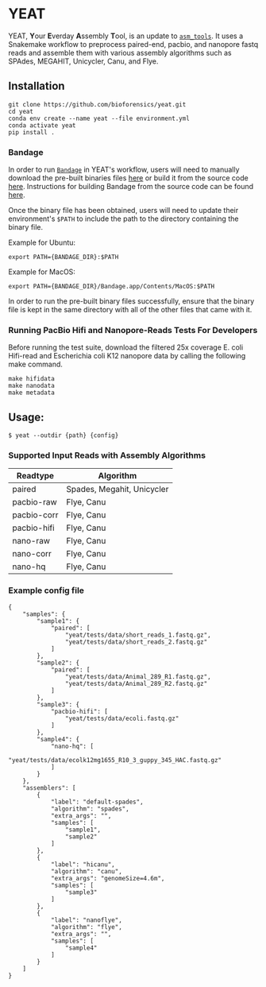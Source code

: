 # YEAT

YEAT, **Y**our **E**verday **A**ssembly **T**ool, is an update to [`asm_tools`](https://github.com/bioforensics/asm_tools). It uses a Snakemake workflow to preprocess paired-end, pacbio, and nanopore fastq reads and assemble them with various assembly algorithms such as SPAdes, MEGAHIT, Unicycler, Canu, and Flye.

## Installation

```
git clone https://github.com/bioforensics/yeat.git
cd yeat
conda env create --name yeat --file environment.yml
conda activate yeat
pip install .
```

### Bandage

In order to run [`Bandage`](https://github.com/rrwick/Bandage) in YEAT's workflow, users will need to manually download the pre-built binaries files [here](https://rrwick.github.io/Bandage/) or build it from the source code [here](https://github.com/rrwick/Bandage). Instructions for building Bandage from the source code can be found [here](https://github.com/rrwick/Bandage#building-from-source).

Once the binary file has been obtained, users will need to update their environment's `$PATH` to include the path to the directory containing the binary file.

Example for Ubuntu:
```
export PATH={BANDAGE_DIR}:$PATH
```

Example for MacOS:
```
export PATH={BANDAGE_DIR}/Bandage.app/Contents/MacOS:$PATH
```

In order to run the pre-built binary files successfully, ensure that the binary file is kept in the same directory with all of the other files that came with it.

### Running PacBio Hifi and Nanopore-Reads Tests For Developers

Before running the test suite, download the filtered 25x coverage E. coli Hifi-read and Escherichia coli K12 nanopore data by calling the following make command.

```
make hifidata
make nanodata
make metadata
```

## Usage:

```
$ yeat --outdir {path} {config}
```

### Supported Input Reads with Assembly Algorithms

| Readtype  | Algorithm |
| ------------- | ------------- |
| paired  | Spades, Megahit, Unicycler |
| pacbio-raw  | Flye, Canu |
| pacbio-corr  | Flye, Canu |
| pacbio-hifi  | Flye, Canu |
| nano-raw  | Flye, Canu |
| nano-corr  | Flye, Canu |
| nano-hq  | Flye, Canu |


### Example config file

```
{
    "samples": {
        "sample1": {
            "paired": [
                "yeat/tests/data/short_reads_1.fastq.gz",
                "yeat/tests/data/short_reads_2.fastq.gz"
            ]
        },
        "sample2": {
            "paired": [
                "yeat/tests/data/Animal_289_R1.fastq.gz",
                "yeat/tests/data/Animal_289_R2.fastq.gz"
            ]
        },
        "sample3": {
            "pacbio-hifi": [
                "yeat/tests/data/ecoli.fastq.gz"
            ]
        },
        "sample4": {
            "nano-hq": [
                "yeat/tests/data/ecolk12mg1655_R10_3_guppy_345_HAC.fastq.gz"
            ]
        }
    },
    "assemblers": [
        {
            "label": "default-spades",
            "algorithm": "spades",
            "extra_args": "",
            "samples": [
                "sample1",
                "sample2"
            ]
        },
	    {
            "label": "hicanu",
            "algorithm": "canu",
            "extra_args": "genomeSize=4.6m",
            "samples": [
                "sample3"
            ]
        },
        {
            "label": "nanoflye",
            "algorithm": "flye",
            "extra_args": "",
            "samples": [
                "sample4"
            ]
        }
    ]
}
```
